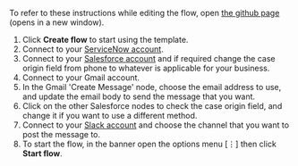 To refer to these instructions while editing the flow, open [the github page](https://github.com/ot4i/app-connect-templates/blob/master/resources/markdown/Create%20a%20case%20in%20Salesforce%20when%20a%20new%20incident%20is%20created%20in%20ServiceNow%20and%20alert%20team_instructions.md) (opens in a new window).

1. Click **Create flow** to start using the template.
1. Connect to your [ServiceNow account](https://developer.ibm.com/integration/docs/app-connect/how-to-guides-for-apps/use-ibm-app-connect-servicenow/).
1. Connect to your [Salesforce account](https://developer.ibm.com/integration/docs/app-connect/how-to-guides-for-apps/use-ibm-app-connect-salesforce/) and if required change the case origin field from phone to whatever is applicable for your business.
1. Connect to your Gmail account.
1. In the Gmail 'Create Message' node, choose the email address to use, and update the email body to send the message that you want.
1. Click on the other Salesforce nodes to check the case origin field, and change it if you want to use a different method.
1. Connect to your [Slack account](https://developer.ibm.com/integration/docs/app-connect/how-to-guides-for-apps/use-ibm-app-connect-slack/) and choose the channel that you want to post the message to.   
1. To start the flow, in the banner open the options menu [&#8942;] then click **Start flow**.

